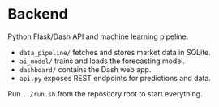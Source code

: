 # Backend

Python Flask/Dash API and machine learning pipeline.

- `data_pipeline/` fetches and stores market data in SQLite.
- `ai_model/` trains and loads the forecasting model.
- `dashboard/` contains the Dash web app.
- `api.py` exposes REST endpoints for predictions and data.

Run `../run.sh` from the repository root to start everything.

